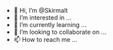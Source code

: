 - 👋 Hi, I’m @Skirmalt
- 👀 I’m interested in ...
- 🌱 I’m currently learning ...
- 💞️ I’m looking to collaborate on ...
- 📫 How to reach me ...

<!---
Skirmalt/Skirmalt is a ✨ special ✨ repository because its `README.md` (this file) appears on your GitHub profile.
You can click the Preview link to take a look at your changes.
--->
